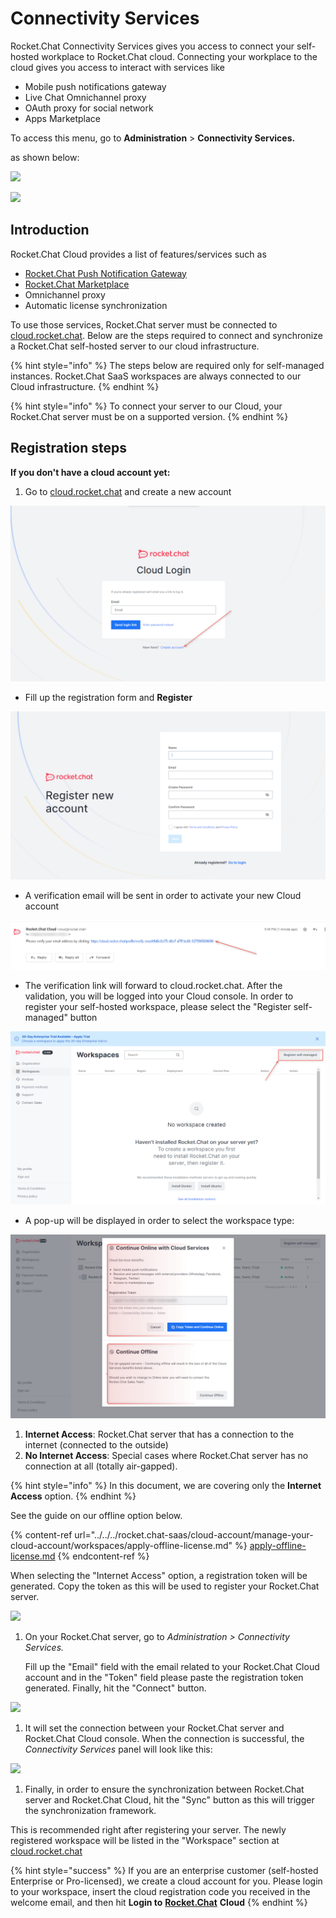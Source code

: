 # Connectivity Services

Rocket.Chat Connectivity Services gives you access to connect your self-hosted workplace to Rocket.Chat cloud. Connecting your workplace to the cloud gives you access to interact with services like

* Mobile push notifications gateway
* Live Chat Omnichannel proxy
* OAuth proxy for social network
* Apps Marketplace

To access this menu, go to **Administration** > **Connectivity Services.**

as shown below:

![](<../../../.gitbook/assets/2021-11-20\_23-29-48 (1) (1) (1) (1) (12) (10) (12) (24).png>)

![](../../../.gitbook/assets/2021-11-21\_01-53-58.png)

## Introduction

Rocket.Chat Cloud provides a list of features/services such as

* [Rocket.Chat Push Notification Gateway](https://docs.rocket.chat/guides/administrator-guides/notifications/push-notifications#push-gateway)
* [Rocket.Chat Marketplace](https://rocket.chat/marketplace)
* Omnichannel proxy
* Automatic license synchronization

To use those services, Rocket.Chat server must be connected to [cloud.rocket.chat](https://cloud.rocket.chat). Below are the steps required to connect and synchronize a Rocket.Chat self-hosted server to our cloud infrastructure.

{% hint style="info" %}
The steps below are required only for self-managed instances. Rocket.Chat SaaS workspaces are always connected to our Cloud infrastructure.
{% endhint %}

{% hint style="info" %}
To connect your server to our Cloud, your Rocket.Chat server must be on a supported version.
{% endhint %}

## Registration steps

**If you don't have a cloud account yet:**

1. Go to [cloud.rocket.chat](https://cloud.rocket.chat) and create a new account

![](<../../../.gitbook/assets/image (647) (2).png>)

* Fill up the registration form and **Register**

![](<../../../.gitbook/assets/image (641) (1).png>)

* A verification email will be sent in order to activate your new Cloud account

![](<../../../.gitbook/assets/image (681) (1).png>)

* The verification link will forward to cloud.rocket.chat. After the validation, you will be logged into your Cloud console. In order to register your self-hosted workspace, please select the "Register self-managed" button

![](<../../../.gitbook/assets/image (678) (2).png>)

* A pop-up will be displayed in order to select the workspace type:

![](<../../../.gitbook/assets/image (657) (1) (1).png>)

1. **Internet Access**: Rocket.Chat server that has a connection to the internet (connected to the outside)
2. **No Internet Access**: Special cases where Rocket.Chat server has no connection at all (totally air-gapped).

{% hint style="info" %}
In this document, we are covering only the **Internet Access** option.
{% endhint %}

See the guide on our offline option below.

{% content-ref url="../../../rocket.chat-saas/cloud-account/manage-your-cloud-account/workspaces/apply-offline-license.md" %}
[apply-offline-license.md](../../../rocket.chat-saas/cloud-account/manage-your-cloud-account/workspaces/apply-offline-license.md)
{% endcontent-ref %}

When selecting the "Internet Access" option, a registration token will be generated. Copy the token as this will be used to register your Rocket.Chat server.

![](../../../.gitbook/assets/c\_8.png)

1.  On your Rocket.Chat server, go to _Administration > Connectivity Services._

    Fill up the "Email" field with the email related to your Rocket.Chat Cloud account and in the "Token" field please paste the registration token generated. Finally, hit the "Connect" button.

![](../../../.gitbook/assets/c\_9.png)

1. It will set the connection between your Rocket.Chat server and Rocket.Chat Cloud console. When the connection is successful, the _Connectivity Services_ panel will look like this:

![](../../../.gitbook/assets/c\_10.png)

1. Finally, in order to ensure the synchronization between Rocket.Chat server and Rocket.Chat Cloud, hit the "Sync" button as this will trigger the synchronization framework.

This is recommended right after registering your server. The newly registered workspace will be listed in the "Workspace" section at [cloud.rocket.chat](https://cloud.rocket.chat)

{% hint style="success" %}
If you are an enterprise customer (self-hosted Enterprise or Pro-licensed), we create a cloud account for you. Please login to your workspace, insert the cloud registration code you received in the welcome email, and then hit **Login to** [**Rocket.Chat**](http://rocket.chat) **Cloud**
{% endhint %}
